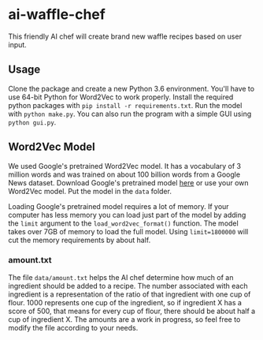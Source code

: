# ai-waffle-chef
This friendly AI chef will create brand new waffle recipes based on user input.

## Usage
Clone the package and create a new Python 3.6 environment.
You'll have to use 64-bit Python for Word2Vec to work properly.
Install the required python packages with `pip install -r requirements.txt`.
Run the model with `python make.py`.
You can also run the program with a simple GUI using `python gui.py`.

## Word2Vec Model
We used Google's pretrained Word2Vec model.
It has a vocabulary of 3 million words and was trained on about 100 billion words from a Google News dataset.
Download Google's pretrained model [here](https://drive.google.com/file/d/0B7XkCwpI5KDYNlNUTTlSS21pQmM/) or use your own Word2Vec model.
Put the model in the `data` folder.

Loading Google's pretrained model requires a lot of memory.
If your computer has less memory you can load just part of the model by adding the `limit` argument to the `load_word2vec_format()` function.
The model takes over 7GB of memory to load the full model.
Using `limit=1800000` will cut the memory requirements by about half.

### amount.txt
The file `data/amount.txt` helps the AI chef determine how much of an ingredient should be added to a recipe.
The number associated with each ingredient is a representation of the ratio of that ingredient with one cup of flour.
1000 represents one cup of the ingredient, so if ingredient X has a score of 500, that means for every cup of flour, there should be about half a cup of ingredient X.
The amounts are a work in progress, so feel free to modify the file according to your needs.
